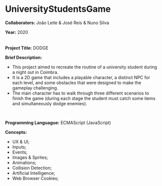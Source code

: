# UniversityStudentsGame

**Collaborators:** João Leite & José Reis & Nuno Silva

**Year:** 2020
<br/>
ㅤ

**Project Title:** DODGE

**Brief Description:** 
- This project aimed to recreate the routine of a university student during a night out in Coimbra.
- It is a 2D game that includes a playable character, a distinct NPC for each level, and some obstacles that were designed to make the gameplay challenging.
- The main character has to walk through three different scenarios to finish the game (during each stage the student must catch some items and simultaneously dodge enemies).
<br/>


**Programming Languague:** ECMAScript (JavaScript)

**Concepts:**
- UX & UI;
- Inputs;
- Events;
- Images & Sprites;
- Animations;
- Collision Detection;
- Artificial Intelligence;
- Web Browser Cookies;

